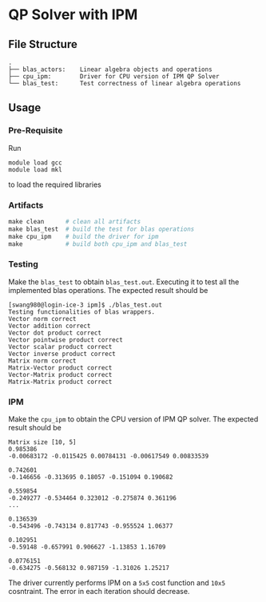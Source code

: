 # QP Solver with IPM
## File Structure
```
.
├── blas_actors:    Linear algebra objects and operations 
├── cpu_ipm:        Driver for CPU version of IPM QP Solver 
└── blas_test:      Test correctness of linear algebra operations
```
## Usage
### Pre-Requisite
Run
```
module load gcc
module load mkl
```
to load the required libraries
### Artifacts
```Makefile
make clean      # clean all artifacts
make blas_test  # build the test for blas operations
make cpu_ipm    # build the driver for ipm
make            # build both cpu_ipm and blas_test
```
### Testing
Make the `blas_test` to obtain `blas_test.out`. Executing it to test all the implemented blas operations. The expected result should be
```
[swang980@login-ice-3 ipm]$ ./blas_test.out
Testing functionalities of blas wrappers.
Vector norm correct
Vector addition correct
Vector dot product correct
Vector pointwise product correct
Vector scalar product correct
Vector inverse product correct
Matrix norm correct
Matrix-Vector product correct
Vector-Matrix product correct
Matrix-Matrix product correct
```
### IPM
Make the `cpu_ipm` to obtain the CPU version of IPM QP solver. The expected result should be
```
Matrix size [10, 5]
0.985386
-0.00683172 -0.0115425 0.00784131 -0.00617549 0.00833539

0.742601
-0.146656 -0.313695 0.18057 -0.151094 0.190682

0.559854
-0.249277 -0.534464 0.323012 -0.275874 0.361196
...

0.136539
-0.543496 -0.743134 0.817743 -0.955524 1.06377

0.102951
-0.59148 -0.657991 0.906627 -1.13853 1.16709

0.0776151
-0.634275 -0.568132 0.987159 -1.31026 1.25217
```
The driver currently performs IPM on a `5x5` cost function and `10x5` cosntraint. The error in each iteration should decrease.